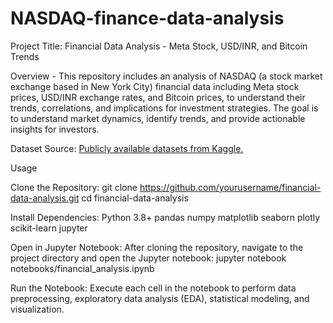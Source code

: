 # NASDAQ-finance-data-analysis

Project Title: Financial Data Analysis - Meta Stock, USD/INR, and Bitcoin Trends

Overview - This repository includes an analysis of NASDAQ (a stock market exchange based in New York City) financial data including Meta stock prices, USD/INR exchange rates, and Bitcoin prices, to understand their trends, correlations, and implications for investment strategies. The goal is to understand market dynamics, identify trends, and provide actionable insights for investors.

Dataset Source: [Publicly available datasets from Kaggle.](https://www.kaggle.com/datasets/adhoppin/financial-data/data)

Usage

  Clone the Repository:
    git clone https://github.com/yourusername/financial-data-analysis.git
    cd financial-data-analysis
    
  Install Dependencies: 
    Python 3.8+
    pandas
    numpy
    matplotlib
    seaborn
    plotly
    scikit-learn
    jupyter

  Open in Jupyter Notebook:
    After cloning the repository, navigate to the project directory and open the Jupyter notebook:
      jupyter notebook notebooks/financial_analysis.ipynb
      
  Run the Notebook:
    Execute each cell in the notebook to perform data preprocessing, exploratory data analysis (EDA), statistical modeling, and visualization.
